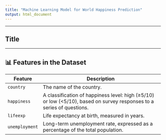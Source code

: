 ```yaml
---
title: "Machine Learning Model for World Happiness Prediction"
output: html_document
---
```


***
## Title
***
## 📊 Features in the Dataset

| **Feature**       | **Description**                                                                 |
|-------------------|---------------------------------------------------------------------------------|
| `country`         | The name of the country.                                                        |
| `happiness`       | A classification of happiness level: high (≥5/10) or low (<5/10), based on survey responses to a series of questions. |
| `lifeexp`         | Life expectancy at birth, measured in years.                                   |
| `unemployment`    | Long-term unemployment rate, expressed as a percentage of the total population. |

